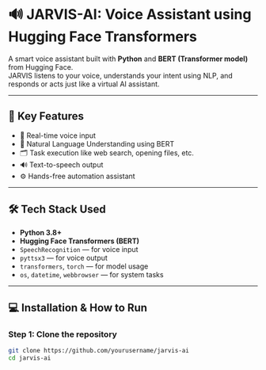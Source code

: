 # 🔊 JARVIS-AI: Voice Assistant using Hugging Face Transformers

A smart voice assistant built with **Python** and **BERT (Transformer model)** from Hugging Face.  
JARVIS listens to your voice, understands your intent using NLP, and responds or acts just like a virtual AI assistant.

---

## 🚀 Key Features

- 🎤 Real-time voice input  
- 🧠 Natural Language Understanding using BERT  
- 🗂️ Task execution like web search, opening files, etc.  
- 🔊 Text-to-speech output  
- ⚙️ Hands-free automation assistant  

---

## 🛠️ Tech Stack Used

- **Python 3.8+**  
- **Hugging Face Transformers (BERT)**  
- `SpeechRecognition` — for voice input  
- `pyttsx3` — for voice output  
- `transformers`, `torch` — for model usage  
- `os`, `datetime`, `webbrowser` — for system tasks  

---

## 💻 Installation & How to Run

### Step 1: Clone the repository  
```bash
git clone https://github.com/yourusername/jarvis-ai
cd jarvis-ai
